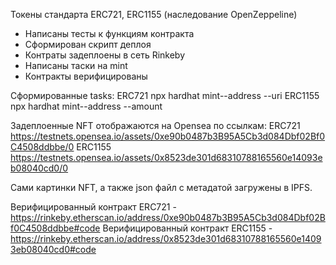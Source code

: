 Токены стандарта ERC721, ERC1155 (наследование OpenZeppeline)

- Написаны  тесты к функциям контракта 
- Сформирован скрипт деплоя
- Контраты задеплоены в сеть Rinkeby
- Написаны таски на mint 
- Контракты верифицированы

Сформированные tasks:
ERC721
npx hardhat mint--address <contract address> --uri <uri with reference to JSON file>
ERC1155  
npx hardhat mint--address <contract address> --amount <minting some amount of nft copies>

Задеплоенные NFT отображаются на Opensea по ссылкам:
ERC721
https://testnets.opensea.io/assets/0xe90b0487b3B95A5Cb3d084Dbf02Bf0C4508ddbbe/0
ERC1155
https://testnets.opensea.io/assets/0x8523de301d68310788165560e14093eb08040cd0/0
  
Cами картинки NFT, а также json файл с метадатой загружены в IPFS.

Верифицированный контракт ERC721  - https://rinkeby.etherscan.io/address/0xe90b0487b3B95A5Cb3d084Dbf02Bf0C4508ddbbe#code
Верифицированный контракт ERC1155 - https://rinkeby.etherscan.io/address/0x8523de301d68310788165560e14093eb08040cd0#code
